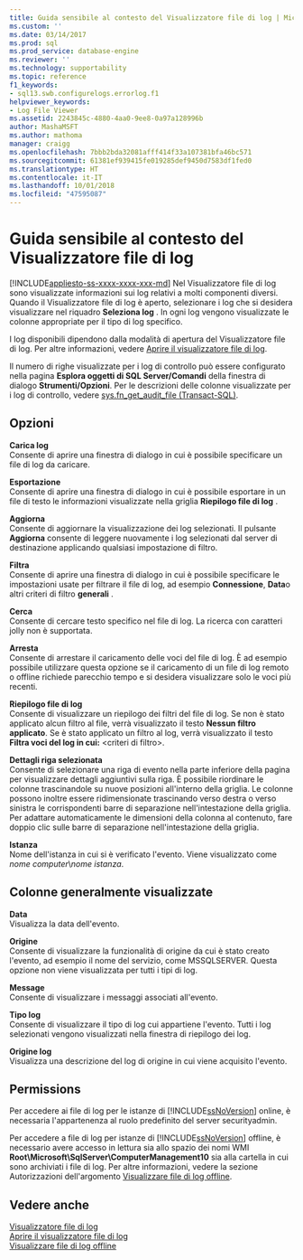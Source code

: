 ```yaml
---
title: Guida sensibile al contesto del Visualizzatore file di log | Microsoft Docs
ms.custom: ''
ms.date: 03/14/2017
ms.prod: sql
ms.prod_service: database-engine
ms.reviewer: ''
ms.technology: supportability
ms.topic: reference
f1_keywords:
- sql13.swb.configurelogs.errorlog.f1
helpviewer_keywords:
- Log File Viewer
ms.assetid: 2243845c-4880-4aa0-9ee8-0a97a128996b
author: MashaMSFT
ms.author: mathoma
manager: craigg
ms.openlocfilehash: 7bbb2bda32081afff414f33a107381bfa46bc571
ms.sourcegitcommit: 61381ef939415fe019285def9450d7583df1fed0
ms.translationtype: HT
ms.contentlocale: it-IT
ms.lasthandoff: 10/01/2018
ms.locfileid: "47595087"
---
```

# <a name="log-file-viewer-f1-help"></a>Guida sensibile al contesto del Visualizzatore file di log
[!INCLUDE[appliesto-ss-xxxx-xxxx-xxx-md](../../includes/appliesto-ss-xxxx-xxxx-xxx-md.md)]
  Nel Visualizzatore file di log sono visualizzate informazioni sui log relativi a molti componenti diversi. Quando il Visualizzatore file di log è aperto, selezionare i log che si desidera visualizzare nel riquadro **Seleziona log** . In ogni log vengono visualizzate le colonne appropriate per il tipo di log specifico.  
  
 I log disponibili dipendono dalla modalità di apertura del Visualizzatore file di log. Per altre informazioni, vedere [Aprire il visualizzatore file di log](../../relational-databases/logs/open-log-file-viewer.md).  
  
 Il numero di righe visualizzate per i log di controllo può essere configurato nella pagina **Esplora oggetti di SQL Server/Comandi** della finestra di dialogo **Strumenti/Opzioni**. Per le descrizioni delle colonne visualizzate per i log di controllo, vedere [sys.fn_get_audit_file &#40;Transact-SQL&#41;](../../relational-databases/system-functions/sys-fn-get-audit-file-transact-sql.md).  
  
## <a name="options"></a>Opzioni  
 **Carica log**  
 Consente di aprire una finestra di dialogo in cui è possibile specificare un file di log da caricare.  
  
 **Esportazione**  
 Consente di aprire una finestra di dialogo in cui è possibile esportare in un file di testo le informazioni visualizzate nella griglia **Riepilogo file di log** .  
  
 **Aggiorna**  
 Consente di aggiornare la visualizzazione dei log selezionati. Il pulsante **Aggiorna** consente di leggere nuovamente i log selezionati dal server di destinazione applicando qualsiasi impostazione di filtro.  
  
 **Filtra**  
 Consente di aprire una finestra di dialogo in cui è possibile specificare le impostazioni usate per filtrare il file di log, ad esempio **Connessione**, **Data**o altri criteri di filtro **generali** .  
  
 **Cerca**  
 Consente di cercare testo specifico nel file di log. La ricerca con caratteri jolly non è supportata.  
  
 **Arresta**  
 Consente di arrestare il caricamento delle voci del file di log. È ad esempio possibile utilizzare questa opzione se il caricamento di un file di log remoto o offline richiede parecchio tempo e si desidera visualizzare solo le voci più recenti.  
  
 **Riepilogo file di log**  
 Consente di visualizzare un riepilogo dei filtri del file di log. Se non è stato applicato alcun filtro al file, verrà visualizzato il testo **Nessun filtro applicato**. Se è stato applicato un filtro al log, verrà visualizzato il testo **Filtra voci del log in cui:** \<criteri di filtro>.  
  
 **Dettagli riga selezionata**  
 Consente di selezionare una riga di evento nella parte inferiore della pagina per visualizzare dettagli aggiuntivi sulla riga. È possibile riordinare le colonne trascinandole su nuove posizioni all'interno della griglia. Le colonne possono inoltre essere ridimensionate trascinando verso destra o verso sinistra le corrispondenti barre di separazione nell'intestazione della griglia. Per adattare automaticamente le dimensioni della colonna al contenuto, fare doppio clic sulle barre di separazione nell'intestazione della griglia.  
  
 **Istanza**  
 Nome dell'istanza in cui si è verificato l'evento. Viene visualizzato come *nome computer*\\*nome istanza*.  
  
## <a name="frequently-displayed-columns"></a>Colonne generalmente visualizzate  
 **Data**  
 Visualizza la data dell'evento.  
  
 **Origine**  
 Consente di visualizzare la funzionalità di origine da cui è stato creato l'evento, ad esempio il nome del servizio, come MSSQLSERVER. Questa opzione non viene visualizzata per tutti i tipi di log.  
  
 **Message**  
 Consente di visualizzare i messaggi associati all'evento.  
  
 **Tipo log**  
 Consente di visualizzare il tipo di log cui appartiene l'evento. Tutti i log selezionati vengono visualizzati nella finestra di riepilogo dei log.  
  
 **Origine log**  
 Visualizza una descrizione del log di origine in cui viene acquisito l'evento.  
  
## <a name="permissions"></a>Permissions  
 Per accedere ai file di log per le istanze di [!INCLUDE[ssNoVersion](../../includes/ssnoversion-md.md)] online, è necessaria l'appartenenza al ruolo predefinito del server securityadmin.  
  
 Per accedere a file di log per istanze di [!INCLUDE[ssNoVersion](../../includes/ssnoversion-md.md)] offline, è necessario avere accesso in lettura sia allo spazio dei nomi WMI **Root\Microsoft\SqlServer\ComputerManagement10** sia alla cartella in cui sono archiviati i file di log. Per altre informazioni, vedere la sezione Autorizzazioni dell'argomento [Visualizzare file di log offline](../../relational-databases/logs/view-offline-log-files.md).  
  
## <a name="see-also"></a>Vedere anche  
 [Visualizzatore file di log](../../relational-databases/logs/log-file-viewer.md)   
 [Aprire il visualizzatore file di log](../../relational-databases/logs/open-log-file-viewer.md)   
 [Visualizzare file di log offline](../../relational-databases/logs/view-offline-log-files.md)  
  
  
